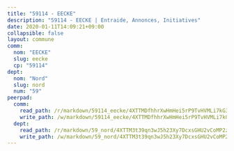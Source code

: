 ```yaml
---
title: "59114 - EECKE"
description: "59114 - EECKE | Entraide, Annonces, Initiatives"
date: 2020-01-11T14:09:21+09:00
collapsible: false
layout: commune
comm:
  nom: "EECKE"
  slug: eecke
  cp: "59114"
dept:
  nom: "Nord"
  slug: nord
  num: "59"
peerpad:
  comm:
    read_path: /r/markdown/59114_eecke/4XTTMDfhhrXwHmHei5rP9TvHVMLi7kG3mnLLBYcoXsnBXdZ6R
    write_path: /w/markdown/59114_eecke/4XTTMDfhhrXwHmHei5rP9TvHVMLi7kG3mnLLBYcoXsnBXdZ6R-K3TgU9S15ARdWJFQuCdvjKZHUFQpQnLh9qnL3LetqhmFPDgXiWAqoYtJu2QSj13p62fwKJe4YMX493vyFcD3Lyf4yuJUyxxd6Gy2HPESa8MiexWV3JX5mY3RKxWaSHpTQNYyLwoX
  dept:
    read_path: /r/markdown/59_nord/4XTTM3t39qn3wJ5h23Xy7DcxsGHU2vCoMP2z3iS4TUn3TrtdJ
    write_path: /w/markdown/59_nord/4XTTM3t39qn3wJ5h23Xy7DcxsGHU2vCoMP2z3iS4TUn3TrtdJ-K3TgTuZGkuZqXfr6fpmH7pGsMT6ndvZQMyRDze5QBt7XScLWHoBi246kLoDKpTH2Yo4f3AFSSJqGc2ozvNww7qPLqsDjpvahxCbQ6F5znbfjp6kVgaDcTYc9LyhwSfYuCevnvZUQ
---
```


